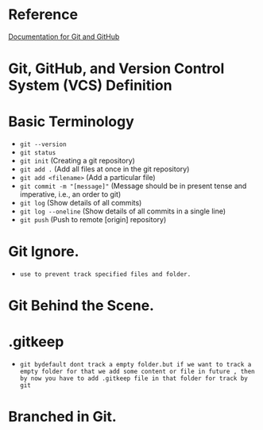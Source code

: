 # Reference

[Documentation for Git and GitHub](https://docs.chaicode.com/git-and-github/)

# Git, GitHub, and Version Control System (VCS) Definition

# Basic Terminology

- `git --version`
- `git status`
- `git init` (Creating a git repository)
- `git add .` (Add all files at once in the git repository)
- `git add <filename>` (Add a particular file)
- `git commit -m "[message]"` (Message should be in present tense and imperative, i.e., an order to git)
- `git log` (Show details of all commits)
- `git log --oneline` (Show details of all commits in a single line)
- `git push` (Push to remote [origin] repository)

# Git Ignore.
- `use to prevent track specified files and folder.`

# Git Behind the Scene.

# .gitkeep
- `git bydefault dont track a empty folder.but if we want to track a empty folder for that we add some content or file in future , then by now you have to add .gitkeep file in that folder for track by git`


# Branched in Git.

